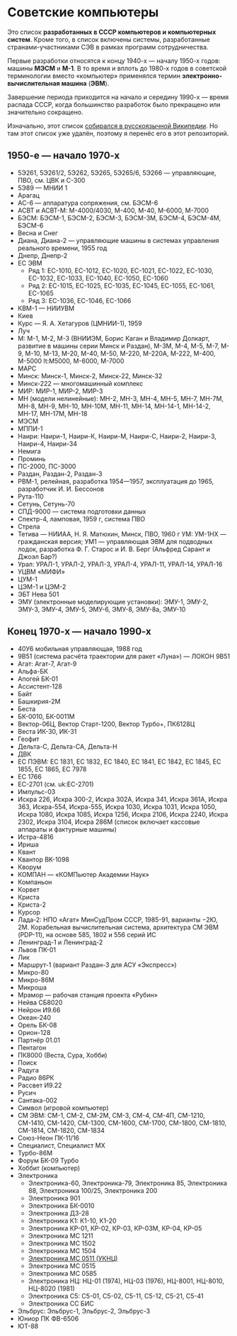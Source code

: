 # Советские компьютеры

Это список **разработанных в СССР компьютеров и компьютерных систем**. Кроме того, в список включены системы, разработанные странами-участниками СЭВ в рамках программ сотрудничества.

Первые разработки относятся к концу 1940-х — началу 1950-х годов: машины **МЭСМ** и **М-1**. В то время и вплоть до 1980-х годов в советской терминологии вместо «компьютер» применялся термин **электронно-вычислительная машина** (**ЭВМ**).

Завершение периода приходится на начало и середину 1990-х — время распада СССР, когда большинство разработок было прекращено или значительно сокращено.

Изначально, этот список [собирался в русскоязычной Википедии](https://ru.wikipedia.org/wiki/%D0%A1%D0%BF%D0%B8%D1%81%D0%BE%D0%BA_%D1%81%D0%BE%D0%B2%D0%B5%D1%82%D1%81%D0%BA%D0%B8%D1%85_%D0%BA%D0%BE%D0%BC%D0%BF%D1%8C%D1%8E%D1%82%D0%B5%D1%80%D0%BD%D1%8B%D1%85_%D1%81%D0%B8%D1%81%D1%82%D0%B5%D0%BC).
Но там этот список уже удалён, поэтому я перенёс его в этот репозиторий.


## 1950-е — начало 1970-х

* 5Э261, 5Э261/2, 5Э262, 5Э265, 5Э265/6, 5Э266 — управляющие, ПВО, см. ЦВК и С-300
* 5Э89 — МНИИ 1
* Арагац
* АС-6 — аппаратура сопряжения, см. БЭСМ-6
* АСВТ и АСВТ-М: М-4000/4030, М-400, М-40, М-6000, М-7000
* БЭСМ: БЭСМ-1, БЭСМ-2, БЭСМ-3, БЭСМ-3М, БЭСМ-4, БЭСМ-4М, БЭСМ-6
* Весна и Снег
* Диана, Диана-2 — управляющие машины в системах управления реального времени, 1955 год
* Днепр, Днепр-2
* ЕС ЭВМ
  * Ряд 1: ЕС-1010, ЕС-1012, ЕС-1020, ЕС-1021, ЕС-1022, ЕС-1030, ЕС-1032, ЕС-1033, ЕС-1040, ЕС-1050, ЕС-1060
  * Ряд 2: ЕС-1015, ЕС-1025, ЕС-1035, ЕС-1045, ЕС-1055, ЕС-1061, ЕС-1065
  * Ряд 3: ЕС-1036, ЕС-1046, ЕС-1066
* КВМ-1 — НИИУВМ
* Киев
* Курс — Я. А. Хетагуров (ЦМНИИ-1), 1959
* Луч
* М: М-1, М-2, М-3 (ВНИИЭМ, Борис Каган и Владимир Долкарт, развитие в машины серии Минск и Раздан), М-3М, М-4, M-5, M-7, M-9, М-10, М-13, М-20, М-40, М-50, М-220, М-220А, М-222, М-400, М-5000 lt:M5000, М-6000, М-7000
* МАРС
* Минск: Минск-1, Минск-2, Минск-22, Минск-32
* Минск-222 — многомашинный комплекс
* МИР: МИР-1, МИР-2, МИР-3
* МН (модели нелинейные): МН-2, МН-3, МН-4, МН-5, МН-7, МН-7М, МН-8, МН-9, МН-10, МН-10М, МН-11, МН-14, МН-14-1, МН-14-2, МН-17, МН-17М, МН-18
* МЭСМ
* МППИ-1
* Наири: Наири-1, Наири-К, Наири-М, Наири-С, Наири-2, Наири-3, Наири-4, Наири-34
* Немига
* Проминь
* ПС-2000, ПС-3000
* Раздан, Раздан-2, Раздан-3
* РВМ-1, релейная, разработка 1954—1957, эксплуатация до 1965, разработчик И. И. Бессонов
* Рута-110
* Сетунь, Сетунь-70
* СПД-9000 — система подготовки данных
* Спектр-4, ламповая, 1959 г, система ПВО
* Стрела
* Тетива — НИИАА, Н. Я. Матюхин, Минск, ПВО, 1960 г
УМ: УМ-1НХ — гражданская версия; УМ1 — управляющая ЭВМ для подводных лодок, разработка Ф. Г. Старос и И. В. Берг (Альфред Сарант и Джоэл Бар?)
* Урал: УРАЛ-1, УРАЛ-2, УРАЛ-3, УРАЛ-4, УРАЛ-11, УРАЛ-14, УРАЛ-16
* УЦВМ «МИФИ»
* ЦУМ-1
* ЦЭМ-1 и ЦЭМ-2
* ЭБТ Нева 501
* ЭМУ (электронные моделирующие установки): ЭМУ-1, ЭМУ-2, ЭМУ-3, ЭМУ-4, ЭМУ-5, ЭМУ-6, ЭМУ-8, ЭМУ-8а, ЭМУ-10


## Конец 1970-х — начало 1990-х

* 40У6 мобильная управляющая, 1988 год
* 9В51 (система расчёта траектории для ракет «Луна») — ЛОКОН 9В51
* Агат: Агат-7, Агат-9
* Альфа-БК
* Апогей БК-01
* Ассистент-128
* Байт
* Башкирия-2М
* Беста
* БК-0010, БК-0011М
* Вектор-06Ц, Вектор Старт-1200, Вектор Турбо+, ПК6128Ц
* Веста ИК-30, ИК-31
* Геофит
* Дельта-С, Дельта-СА, Дельта-Н
* ДВК
* ЕС ПЭВМ: ЕС 1831, ЕС 1832, ЕС 1840, EC 1841, EC 1842, EC 1845, EC 1855, EC 1865, ЕС 7978
* ЕС 1766
* ЕС-2701 (см. uk:ЕС-2701)
* Импульс-03
* Искра 226, Искра 300-2, Искра 302А, Искра 341, Искра 361А, Искра 363, Искра-554, Искра-555, Искра 1030, Искра 1031, Искра 1050, Искра 1080, Искра 1085, Искра 1256, Искра 2106, Искра 2240, Искра 2302, Искра 3104, Искра 286М (список включает кассовые аппараты и фактурные машины)
* Истра-4816
* Ириша
* Квант
* Квантор BK-1098
* Кворум
* КОМПАН — «КОМПьютер Академии Наук»
* Компаньон
* Корвет
* Криста
* Криста-2
* Курсор
* Лада-2: НПО «Агат» МинСудПром СССР, 1985-91, варианты −2Ю, 2М. Корабельная вычислительная система, архитектура СМ ЭВМ (PDP-11), на основе 585, 1802 и 556 серий ИС
* Ленинград-1 и Ленинград-2
* Львов ПК-01
* Лик
* Маршрут-1 (вариант Раздан-3 для АСУ «Экспресс»)
* Микро-80
* Микро-86М
* Микроша
* Мрамор — рабочая станция проекта «Рубин»
* Нейва СБ8020
* Нейрон И9.66
* Океан-240
* Орель БК-08
* Орион-128
* Партнёр 01.01
* Пентагон
* ПК8000 (Веста, Сура, Хобби)
* Поиск
* Радуга
* Радио 86РК
* Рассвет И9.22
* Русич
* Сантака-002
* Символ (игровой компьютер)
* СМ ЭВМ: СМ-1, СМ-2, СМ-2М, СМ-3, СМ-4, СМ-4П, СМ-1210, СМ-1410, СМ-1420, СМ-1300, СМ-1600, СМ-1700, СМ-1800, СМ-1810, СМ-1814, СМ-1820, СМ-1834
* Союз-Неон ПК-11/16
* Специалист, Специалист MX
* Турбо-86М
* Форум БК-09 Турбо
* Хоббит (компьютер)
* Электроника
  * Электроника-60, Электроника-79, Электроника 85, Электроника 88, Электроника 100/25, Электроника 200
  * Электроника 901
  * Электроника БК-0010
  * Электроника Д3-28
  * Электроника К1: К1-10, К1-20
  * Электроника КР-01, КР-02, КР-03, КР-03М, КР-04, КР-05
  * Электроника МС 1211
  * Электроника МС 1502
  * Электроника МС 1504
  * [Электроника МС 0511 (УКНЦ)](computer/uknc.md)
  * Электроника МС 0515
  * Электроника МС 0585
  * Электроника НЦ: НЦ-01 (1974), НЦ-03 (1976), НЦ-8001, НЦ-8010, НЦ-8020 (1981)
  * Электроника С5: С5-01, С5-02, С5-11, С5-12, С5-21, С5-41
  * Электроника СС БИС
* Эльбрус: Эльбрус-1, Эльбрус-2, Эльбрус-3
* Юниор ПК ФВ-6506
* ЮТ-88
